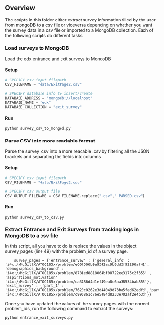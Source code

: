 ## Overview
The scripts in this folder either extract survey information filled by the user from mongoDB to a csv file or viceversa depending on whether you want the survey data in a csv file or imported to a MongoDB collection. Each of the following scripts do different tasks. 

### Load surveys to MongoDB

Load the edx entrance and exit surveys to MongoDB

#### Setup

```python
# SPECIFY csv input filepath
CSV_FILENAME = "data/ExitPage2.csv"

# SPECIFY database info to insert/create
DATABASE_ADDRESS = "mongodb://localhost"
DATABASE_NAME = "edx"
DATABASE_COLLECTION = "exit_survey"
```

#### Run

```
python survey_csv_to_mongod.py
```

### Parse CSV into more readable format
Parse the survey .csv into a more readable .csv by filtering all the JSON brackets and separating the fields into columns

#### Setup

```python
# SPECIFY csv input filepath
CSV_FILENAME = "data/ExitPage2.csv"

# SPECIFY csv output file
CSV_OUTPUT_FILENAME = CSV_FILENAME.replace(".csv","_PARSED.csv")
```

#### Run

```
python survey_csv_to_csv.py
```
### Extract Entrance and Exit Surveys from tracking logs in MongoDB to a csv file
In this script, all you have to do is replace the values in the object survey_pages (line 49) with the problem_id of a survey page. 

	    survey_pages = {'entrance_survey' : {'general_info' : 'i4x://McGillX/ATOC185x/problem/e60f566b9a9342ac9b8dd3f92296af41', 'demographics_background' : 'i4x://McGillX/ATOC185x/problem/8781ed8818064bf08722ee3175c2f356' , 'aspirations_motivation' : 'i4x://McGillX/ATOC185x/problem/ca3486d4d1ef49ea8c6aa38534bab855'}, 'exit_survey' : {'part_1' : 'i4x://McGillX/ATOC185x/problem/7620c0262e3d44049d73ba5fed62edfd','part_2': 'i4x://McGillX/ATOC185x/problem/c993861c76e5484d8233e702af2e4b3d'}}
	    
Once you have updated the values of the survey pages with the correct problem_ids, run the following command to extract the surveys:
     
    python entrance_exit_surveys.py 